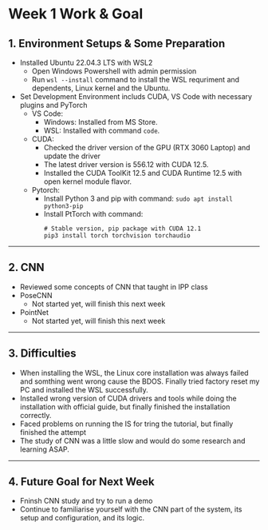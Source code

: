 # Week 1 Work & Goal

## 1. Environment Setups & Some Preparation  
- Installed Ubuntu 22.04.3 LTS with WSL2 
    - Open Windows Powershell with admin permission 
    - Run `wsl --install` command to install the WSL requriment and dependents, Linux kernel and the Ubuntu.
- Set Development Environment includs CUDA, VS Code with necessary plugins and PyTorch
    - VS Code: 
        - Windows: Installed from MS Store.
        - WSL: Installed with command `code`.
    - CUDA:
        - Checked the driver version of the GPU (RTX 3060 Laptop) and update the driver
        - The latest driver version is 556.12 with CUDA 12.5.
        - Installed the CUDA ToolKit 12.5 and CUDA Runtime 12.5 with open kernel module flavor.
    - Pytorch: 
        - Install Python 3 and pip with command: `sudo apt install python3-pip`
        - Install PtTorch with command: 
            ``` 
            # Stable version, pip package with CUDA 12.1
            pip3 install torch torchvision torchaudio
            ```
---
## 2. CNN
- Reviewed some concepts of CNN that taught in IPP class
- PoseCNN
    - Not started yet, will finish this next week
- PointNet
    - Not started yet, will finish this next week
---

## 3. Difficulties
- When installing the WSL, the Linux core installation was always failed and somthing went wrong cause the BDOS. Finally tried factory reset my PC and installed the WSL successfully.
- Installed wrong version of CUDA drivers and tools while doing the installation with official guide, but finally finished the installation correctly.
- Faced problems on running the IS for tring the tutorial, but finally finished the attempt 
- The study of CNN was a little slow and would do some research and learning ASAP.
---
## 4. Future Goal for Next Week
- Fninsh CNN study and try to run a demo
- Continue to familiarise yourself with the CNN part of the system, its setup and configuration, and its logic.